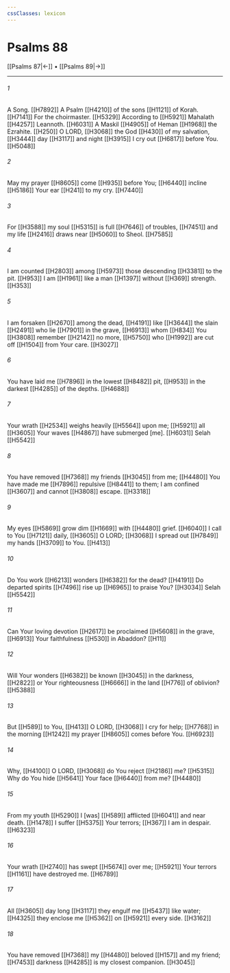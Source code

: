 ```yaml
---
cssClasses: lexicon
---
```


# Psalms 88

[[Psalms 87|←]] • [[Psalms 89|→]]

---

###### 1
A Song. [[H7892]] A Psalm [[H4210]] of the sons [[H1121]] of Korah. [[H7141]] For the choirmaster. [[H5329]] According to [[H5921]] Mahalath [[H4257]] Leannoth. [[H6031]] A Maskil [[H4905]] of Heman [[H1968]] the Ezrahite. [[H250]] O LORD, [[H3068]] the God [[H430]] of my salvation, [[H3444]] day [[H3117]] and night [[H3915]] I cry out [[H6817]] before You. [[H5048]]

###### 2
May my prayer [[H8605]] come [[H935]] before You; [[H6440]] incline [[H5186]] Your ear [[H241]] to my cry. [[H7440]]

###### 3
For [[H3588]] my soul [[H5315]] is full [[H7646]] of troubles, [[H7451]] and my life [[H2416]] draws near [[H5060]] to Sheol. [[H7585]]

###### 4
I am counted [[H2803]] among [[H5973]] those descending [[H3381]] to the pit. [[H953]] I am [[H1961]] like a man [[H1397]] without [[H369]] strength. [[H353]]

###### 5
I am forsaken [[H2670]] among the dead, [[H4191]] like [[H3644]] the slain [[H2491]] who lie [[H7901]] in the grave, [[H6913]] whom [[H834]] You [[H3808]] remember [[H2142]] no more, [[H5750]] who [[H1992]] are cut off [[H1504]] from Your care. [[H3027]]

###### 6
You have laid me [[H7896]] in the lowest [[H8482]] pit, [[H953]] in the darkest [[H4285]] of the depths. [[H4688]]

###### 7
Your wrath [[H2534]] weighs heavily [[H5564]] upon me; [[H5921]] all [[H3605]] Your waves [[H4867]] have submerged [me]. [[H6031]] Selah [[H5542]]

###### 8
You have removed [[H7368]] my friends [[H3045]] from me; [[H4480]] You have made me [[H7896]] repulsive [[H8441]] to them;  I am confined [[H3607]] and cannot [[H3808]] escape. [[H3318]]

###### 9
My eyes [[H5869]] grow dim [[H1669]] with [[H4480]] grief. [[H6040]] I call to You [[H7121]] daily, [[H3605]] O LORD; [[H3068]] I spread out [[H7849]] my hands [[H3709]] to You. [[H413]]

###### 10
Do You work [[H6213]] wonders [[H6382]] for the dead? [[H4191]] Do departed spirits [[H7496]] rise up [[H6965]] to praise You? [[H3034]] Selah [[H5542]]

###### 11
Can Your loving devotion [[H2617]] be proclaimed [[H5608]] in the grave, [[H6913]] Your faithfulness [[H530]] in Abaddon? [[H11]]

###### 12
Will Your wonders [[H6382]] be known [[H3045]] in the darkness, [[H2822]] or Your righteousness [[H6666]] in the land [[H776]] of oblivion? [[H5388]]

###### 13
But [[H589]] to You, [[H413]] O LORD, [[H3068]] I cry for help; [[H7768]] in the morning [[H1242]] my prayer [[H8605]] comes before You. [[H6923]]

###### 14
Why, [[H4100]] O LORD, [[H3068]] do You reject [[H2186]] me? [[H5315]] Why do You hide [[H5641]] Your face [[H6440]] from me? [[H4480]]

###### 15
From my youth [[H5290]] I [was] [[H589]] afflicted [[H6041]] and near death. [[H1478]] I suffer [[H5375]] Your terrors; [[H367]] I am in despair. [[H6323]]

###### 16
Your wrath [[H2740]] has swept [[H5674]] over me; [[H5921]] Your terrors [[H1161]] have destroyed me. [[H6789]]

###### 17
All [[H3605]] day long [[H3117]] they engulf me [[H5437]] like water; [[H4325]] they enclose me [[H5362]] on [[H5921]] every side. [[H3162]]

###### 18
You have removed [[H7368]] my [[H4480]] beloved [[H157]] and my friend; [[H7453]] darkness [[H4285]] is my closest companion. [[H3045]]

